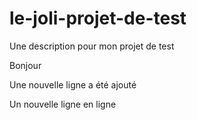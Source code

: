 # le-joli-projet-de-test
Une description pour mon projet de test

Bonjour

Une nouvelle ligne a été ajouté

Un nouvelle ligne en ligne
